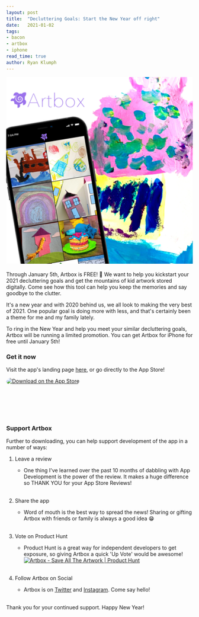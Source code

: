 ```yaml
---
layout: post
title:  "Decluttering Goals: Start the New Year off right"
date:   2021-01-02
tags:
- bacon
- artbox
- iphone
read_time: true
author: Ryan Klumph
---
```

![](/assets/images/artbox-promo/promo.jpeg)<br><br>
Through January 5th, Artbox is FREE! 🥳 We want to help you kickstart your 2021 decluttering goals and get the mountains of kid artwork stored digitally. Come see how this tool can help you keep the memories and say goodbye to the clutter.

It's a new year and with 2020 behind us, we all look to making the very best of 2021. One popular goal is doing more with less, and that's certainly been a theme for me and my family lately.

To ring in the New Year and help you meet your similar decluttering goals, Artbox will be running a limited promotion. You can get Artbox for iPhone for free until January 5th!

### Get it now
Visit the app's landing page [here](https://artbox.app), or go directly to the App Store!

<a href="https://apps.apple.com/us/app/artbox-save-all-the-artwork/id1516027610?itsct=apps_box&amp;itscg=30200" style="display: inline-block; overflow: hidden; border-top-left-radius: 13px; border-top-right-radius: 13px; border-bottom-right-radius: 13px; border-bottom-left-radius: 13px; width: 250px; height: 83px;"><img src="https://tools.applemediaservices.com/api/badges/download-on-the-app-store/black/en-US?size=250x83&amp;releaseDate=1591833600&h=222f8b88507a00c182fdbc460f8417c6" alt="Download on the App Store" style="border-top-left-radius: 13px; border-top-right-radius: 13px; border-bottom-right-radius: 13px; border-bottom-left-radius: 13px; width: 250px; height: 83px;"></a><br><br>

### Support Artbox
Further to downloading, you can help support development of the app in a number of ways:

1. Leave a review
   - One thing I've learned over the past 10 months of dabbling with App Development is the power of the review. It makes a huge difference so THANK YOU for your App Store Reviews!<br><br>

2. Share the app
   - Word of mouth is the best way to spread the news! Sharing or gifting Artbox with friends or family is always a good idea 😁<br><br>

3. Vote on Product Hunt
   - Product Hunt is a great way for independent developers to get exposure, so giving Artbox a quick 'Up Vote' would be awesome!  
   <a href="https://www.producthunt.com/posts/artbox?utm_source=badge-featured&utm_medium=badge&utm_souce=badge-artbox" target="_blank"><img src="https://api.producthunt.com/widgets/embed-image/v1/featured.svg?post_id=279744&theme=light" alt="Artbox - Save All The Artwork | Product Hunt" style="width: 250px; height: 54px;" width="250" height="54" /></a><br><br>

4. Follow Artbox on Social
   - Artbox is on [Twitter](https://twitter.com/artboxtheapp) and [Instagram](https://instagram.com/artboxtheapp). Come say hello!<br><br>


Thank you for your continued support. Happy New Year!
